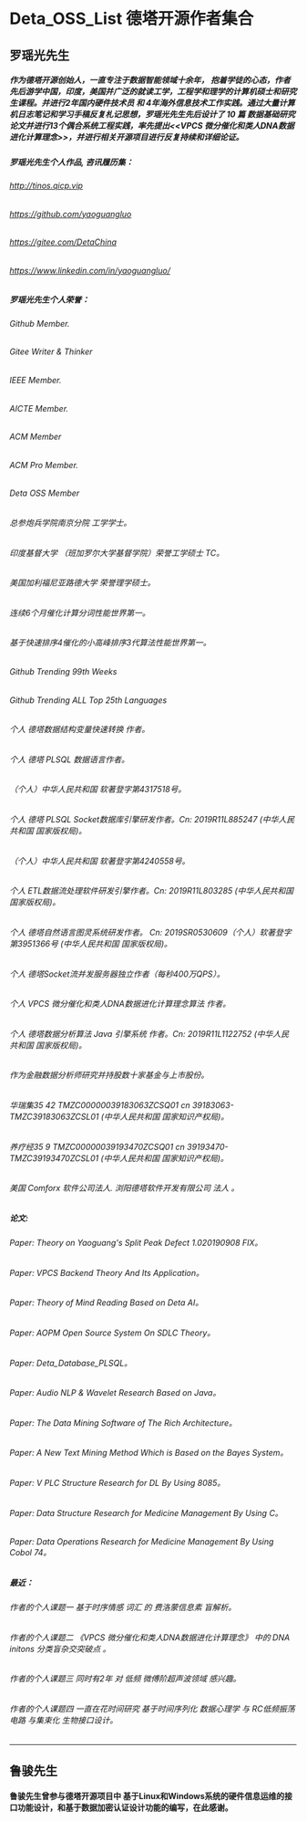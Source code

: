 # Deta_OSS_List 德塔开源作者集合

## 罗瑶光先生
##### 作为德塔开源创始人，一直专注于数据智能领域十余年， 抱着学徒的心态，作者先后游学中国，印度，美国并广泛的就读工学，工程学和理学的计算机硕士和研究生课程。并进行2年国内硬件技术员 和 4年海外信息技术工作实践。通过大量计算机日志笔记和学习手稿反复札记思想，罗瑶光先生先后设计了 10 篇 数据基础研究论文并进行13个偶合系统工程实践，率先提出<<VPCS 微分催化和类人DNA数据进化计算理念>>，并进行相关开源项目进行反复持续和详细论证。
##### 罗瑶光先生个人作品, 咨讯履历集：

###### http://tinos.qicp.vip 
###### https://github.com/yaoguangluo
###### https://gitee.com/DetaChina
###### https://www.linkedin.com/in/yaoguangluo/

##### 罗瑶光先生个人荣誉：
###### Github Member.  
###### Gitee Writer & Thinker
###### IEEE Member.  
###### AICTE Member. 
###### ACM Member
###### ACM Pro Member. 
###### Deta OSS Member
###### 总参炮兵学院南京分院 工学学士。
###### 印度基督大学 （班加罗尔大学基督学院）荣誉工学硕士 TC。
###### 美国加利福尼亚路德大学 荣誉理学硕士。
###### 连续6个月催化计算分词性能世界第一。
###### 基于快速排序4催化的小高峰排序3代算法性能世界第一。
###### Github Trending 99th Weeks 
###### Github Trending ALL Top 25th Languages
###### 个人 德塔数据结构变量快速转换 作者。
###### 个人 德塔 PLSQL 数据语言作者。
###### （个人）中华人民共和国 软著登字第4317518号。
###### 个人 德塔 PLSQL Socket数据库引擎研发作者。Cn: 2019R11L885247 (中华人民共和国 国家版权局)。
###### （个人）中华人民共和国 软著登字第4240558号。
###### 个人 ETL数据流处理软件研发引擎作者。Cn: 2019R11L803285 (中华人民共和国 国家版权局)。
###### 个人 德塔自然语言图灵系统研发作者。   Cn: 2019SR0530609（个人）软著登字第3951366号 (中华人民共和国 国家版权局)。
###### 个人 德塔Socket流并发服务器独立作者（每秒400万QPS）。
###### 个人 VPCS 微分催化和类人DNA数据进化计算理念算法 作者。
###### 个人 德塔数据分析算法 Java 引擎系统 作者。Cn: 2019R11L1122752 (中华人民共和国 国家版权局)。
###### 作为金融数据分析师研究并持股数十家基金与上市股份。
###### 华瑞集35 42 TMZC00000039183063ZCSQ01 cn 39183063-TMZC39183063ZCSL01 (中华人民共和国 国家知识产权局)。
###### 养疗经35 9  TMZC00000039193470ZCSQ01 cn 39193470-TMZC39193470ZCSL01 (中华人民共和国 国家知识产权局)。
###### 美国 Comforx 软件公司法人. 浏阳德塔软件开发有限公司 法人 。

##### 论文:
###### Paper: Theory on Yaoguang's Split Peak Defect 1.020190908 FIX。
###### Paper: VPCS Backend Theory And Its Application。
###### Paper: Theory of Mind Reading Based on Deta AI。
###### Paper: AOPM Open Source System On SDLC Theory。
###### Paper: Deta_Database_PLSQL。
###### Paper: Audio NLP & Wavelet Research Based on Java。
###### Paper: The Data Mining Software of The Rich Architecture。
###### Paper: A New Text Mining Method Which is Based on the Bayes System。
###### Paper: V PLC Structure Research for DL By Using 8085。
###### Paper: Data Structure Research for Medicine Management By Using C。
###### Paper: Data Operations Research for Medicine Management By Using Cobol 74。

##### 最近：
###### 作者的个人课题一    基于时序情感 词汇 的 费洛蒙信息素 盲解析。
###### 作者的个人课题二  《VPCS 微分催化和类人DNA数据进化计算理念》 中的 DNA initons 分类盲杂交突破点 。
###### 作者的个人课题三    同时有2年 对 低频 微傅阶超声波领域 感兴趣。 
###### 作者的个人课题四    一直在花时间研究 基于时间序列化 数据心理学 与 RC低频振荡电路 与集束化 生物接口设计。

*******************************************************************************************************************************

## 鲁骏先生

#### 鲁骏先生曾参与德塔开源项目中 基于Linux和Windows系统的硬件信息运维的接口功能设计，和基于数据加密认证设计功能的编写，在此感谢。 

